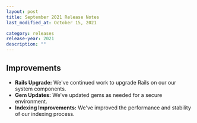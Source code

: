 ```yaml
---
layout: post
title: September 2021 Release Notes
last_modified_at: October 15, 2021

category: releases
release-year: 2021
description: ""
---
```


## Improvements

* **Rails Upgrade:** We've continued work to upgrade Rails on our our system components.
* **Gem Updates:** We've updated gems as needed for a secure environment.
* **Indexing Improvements:** We've improved the performance and stability of our indexing process.


